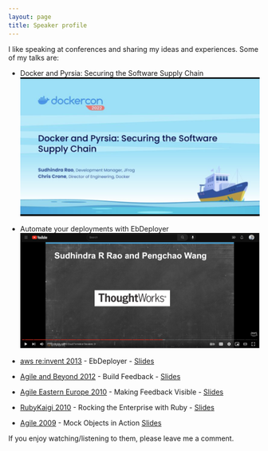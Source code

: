 ```yaml
---
layout: page
title: Speaker profile
---
```


I like speaking at conferences and sharing my ideas and experiences. Some of my talks are:

* Docker and Pyrsia: Securing the Software Supply Chain
  [![Docker and Pyrsia: Securing the Software Supply Chain](../images/dockercon_talk_2022.png)](https://docker.events.cube365.net/dockercon/2022/content/Videos/sAmZcWiWefgNYL8pg "Docker and Pyrsia: Securing the Software Supply Chain")

* Automate your deployments with EbDeployer
  [![Automate your deployments with EbDeployer](../images/eb_deployer_talk_2013.png)](https://youtu.be/U06-QLd4FL4?t=1667 "Automate your deployments with EbDeployer")

* [aws re:invent 2013](http://www.confreaks.com/videos/4469-awsrei2013-aws-elastic-beanstalk-under-the-hood-dmg301) - EbDeployer - [Slides](http://www.slideshare.net/AmazonWebServices/aws-elastic-beanstalk-under-the-hood-dmg301-aws-reinvent-2013-28428616)
* [Agile and Beyond 2012](http://agileandbeyond.org) - Build Feedback - [Slides](http://betarelease.github.io/build_feedback/slides.html)
* [Agile Eastern Europe 2010](http://agileee.org) - Making Feedback Visible - [Slides](http://www.slideshare.net/releasebeta/making-feedback-visible)
* [RubyKaigi 2010](http://rubykaigi.org) - Rocking the Enterprise with Ruby - [Slides](http://www.slideshare.net/releasebeta/rocking-the-enterprise-with-ruby-rubykaigi-2010)
* [Agile 2009](http://agileconf.com) - Mock Objects in Action [Slides](http://www.slideshare.net/releasebeta/mock-objectsinaction-paulocaroliandsudhindraraoagile2009final)

If you enjoy watching/listening to them, please leave me a comment.
